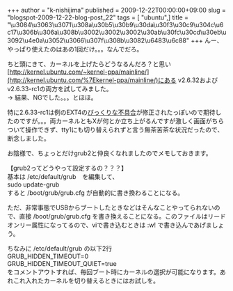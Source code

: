 +++
author = "k-nishijima"
published = 2009-12-22T00:00:00+09:00
slug = "blogspot-2009-12-22-blog-post_22"
tags = [ "ubuntu",]
title = "\u3084\u3063\u3071\u308a\u30b5\u30b9\u30da\u30f3\u30c9\u304c\u6c17\u306b\u306a\u308b\u3002\u3002\u3002\u30ab\u30fc\u30cd\u30eb\u3092\u4e0a\u3052\u3066\u307f\u308b\u3082\u6483\u6c88"
+++
んー、やっぱり使えたのはあの1回だけ。。。なんでだろ。  
  
ちと頭にきて、カーネルを上げたらどうなるんだろ？と思い[http://kernel.ubuntu.com/~kernel-ppa/mainline/](http://kernel.ubuntu.com/%7Ekernel-ppa/mainline/)にある
v2.6.32および v2.6.33-rc1の両方を試してみました。  
-&gt; 結果、NGでした。。。とほほ。  
  
特に2.6.33-rc1は例のEXT4の[びっくりな不具合](https://wiki.ubuntu.com/KarmicKoala/ReleaseNotes/ja#ext4%20%E3%83%95%E3%82%A1%E3%82%A4%E3%83%AB%E3%82%B7%E3%82%B9%E3%83%86%E3%83%A0%E3%81%A7%E3%81%AF%E5%B7%A8%E5%A4%A7%E3%81%AA%E3%83%95%E3%82%A1%E3%82%A4%E3%83%AB%E3%81%8C%E7%A0%B4%E6%90%8D%E3%81%99%E3%82%8B%E6%81%90%E3%82%8C%E3%81%8C%E3%81%82%E3%82%8A%E3%81%BE%E3%81%99)が修正されたっぽいので期待したのですが。。。両カーネルともXが何とか立ち上がるんですが激しく画面がちらついて操作できず、tty1にも切り替えられずと言う無茶苦茶な状況だったので、断念しました。  
  
お陰様で、ちょっとだけgrub2と仲良くなれましたのでメモしておきます。  
  
【grub2ってどうやって設定するの？？？】  
基本は /etc/default/grub　を編集して、  
sudo update-grub  
すると /boot/grub/grub.cfg が自動的に書き換わることになる。  
  
ただ、非常事態でUSBからブートしたときなどはそんなことやってられないので、直接
/boot/grub/grub.cfg
を書き換えることになる。このファイルはリードオンリー属性になってるので、viで書き込むときは
:w! で書き込んであげましょう。  
  
ちなみに /etc/default/grub の以下2行  
GRUB\_HIDDEN\_TIMEOUT=0  
GRUB\_HIDDEN\_TIMEOUT\_QUIET=true  
をコメントアウトすれば、毎回ブート時にカーネルの選択が可能になります。あれこれ入れたカーネルを切り替えるときにはお試しを。
